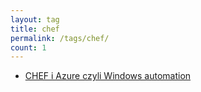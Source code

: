 ```yaml
---
layout: tag
title: chef
permalink: /tags/chef/
count: 1
---
```


- [CHEF i Azure czyli Windows automation](https://blog.justcloud.pl/chef-i-azure-czyli-windows-automation)
